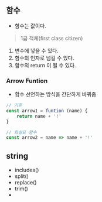 ## 함수

- 함수는 값이다.

> 1급 객체(first class citizen)

1. 변수에 넣을 수 있다.
2. 함수의 인자로 넘길 수 있다.
3. 함수의 return 이 될 수 있다.

### Arrow Funtion

- 함수 선언하는 방식을 간단하게 바꿔줌

```javascript
// 기존
const arrow1 = funtion (name) {
    return name + '!'
}
```

```javascript
// 화살표 함수
const arrow2 = name => name + '!'
```

## string

- includes()
- split()
- replace()
- trim()
- 

